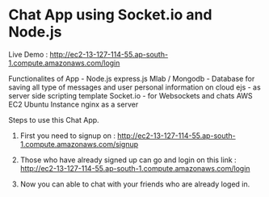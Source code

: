 # Chat App using Socket.io and Node.js
Live Demo : http://ec2-13-127-114-55.ap-south-1.compute.amazonaws.com/login

Functionalites of App -
Node.js
express.js
Mlab / Mongodb - Database for saving all type of messages and user personal information on cloud 
ejs - as server side scripting template
Socket.io - for Websockets and chats
AWS EC2 Ubuntu Instance
nginx as a server

Steps to use this Chat App.

1. First you need to signup on : http://ec2-13-127-114-55.ap-south-1.compute.amazonaws.com/signup

2. Those who have already signed up can go and login on this link : http://ec2-13-127-114-55.ap-south-1.compute.amazonaws.com/login

3. Now you can able to chat with your friends who are already loged in.
